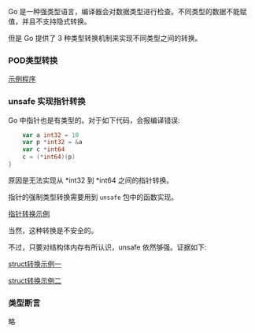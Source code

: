 
Go 是一种强类型语言，编译器会对数据类型进行检查。不同类型的数据不能赋值，并且不支持隐式转换。

但是 Go 提供了 3 种类型转换机制来实现不同类型之间的转换。

### POD类型转换

[示例程序](05/pod_type_switch.go)


### unsafe 实现指针转换

Go 中指针也是有类型的。对于如下代码，会报编译错误:
```go
    var a int32 = 10
    var p *int32 = &a
    var c *int64
    c = (*int64)(p)
}
```
原因是无法实现从 *int32 到 *int64 之间的指针转换。

指针的强制类型转换需要用到 `unsafe` 包中的函数实现。

[指针转换示例](05/unsafe.go)

当然，这种转换是不安全的。

不过，只要对结构体内存有所认识，unsafe 依然够强。证据如下:

[struct转换示例一](05/struct_switch_as_member.go)

[struct转换示例二](05/struct_switch_as_parameter.go)


### 类型断言

略
